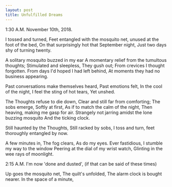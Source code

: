 ```yaml
---
layout: post
title: Unfulfilled Dreams
---
```

1:30 A.M.                   November 10th, 2018.


I tossed and turned,
Feet entangled with the mosquito net, unused at the foot of the bed,
On that surprisingly hot that September night,
Just two days shy of turning twenty.

A solitary mosquito buzzed in my ear
A momentary relief from the tumultous thoughts;
Stimulated and sleepless, 
They gush out;
From crevices I thought forgotten.
From days I'd hoped I had left behind,
At moments they had no business appearing.

Past conversations make themselves heard,
Past emotions felt,
In the cool of the night, I feel the sting of hot tears,
Yet unshed.

The Thoughts refuse to die down,
Clear and still far from comforting;
The sobs emerge, 
Softly at first, 
As if to match the calm of the night,
Then heaving, making me gasp for air. 
Strangely not jarring amidst the lone buzzing mosquito
And the ticking clock.  

Still haunted by the Thoughts,
Still racked by sobs,
I toss and turn, feet thoroughly entangled by now.

A few minutes in,
The fog clears,
As do my eyes.
Ever fastidious, I stumble my way to the window
Peering at the dial of my wrist watch,
Glinting in the wee rays of moonlight.

2:15 A.M.
I'm now 'done and dusted',
(if that can be said of these times)

Up goes the mosquito net,
The quilt's unfolded,
The alarm clock is bought nearer.
In the space of a minute,
